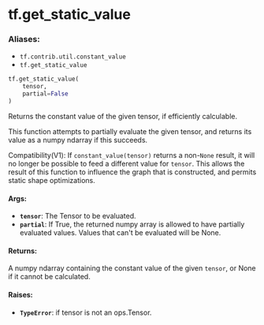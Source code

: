 <div itemscope itemtype="http://developers.google.com/ReferenceObject">
<meta itemprop="name" content="tf.get_static_value" />
<meta itemprop="path" content="Stable" />
</div>

# tf.get_static_value

### Aliases:

* `tf.contrib.util.constant_value`
* `tf.get_static_value`

``` python
tf.get_static_value(
    tensor,
    partial=False
)
```

Returns the constant value of the given tensor, if efficiently calculable.

This function attempts to partially evaluate the given tensor, and
returns its value as a numpy ndarray if this succeeds.

Compatibility(V1): If `constant_value(tensor)` returns a non-`None` result, it
will no longer be possible to feed a different value for `tensor`. This allows
the result of this function to influence the graph that is constructed, and
permits static shape optimizations.

#### Args:

* <b>`tensor`</b>: The Tensor to be evaluated.
* <b>`partial`</b>: If True, the returned numpy array is allowed to have partially
    evaluated values. Values that can't be evaluated will be None.


#### Returns:

A numpy ndarray containing the constant value of the given `tensor`,
or None if it cannot be calculated.


#### Raises:

* <b>`TypeError`</b>: if tensor is not an ops.Tensor.